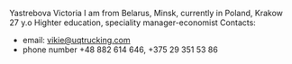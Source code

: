 Yastrebova Victoria
I am from Belarus, Minsk, currently in Poland, Krakow
27 y.o
Highter education, speciality manager-economist
Contacts:
- email: vikie@uqtrucking.com
- phone number +48 882 614 646, +375 29 351 53 86
